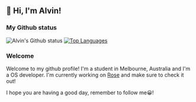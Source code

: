 ## 👋 Hi, I'm Alvin!
### My Github status
![Alvin's Github status](https://github-readme-stats.vercel.app/api?username=CHENG-Alvin)
[![Top Languages](https://github-readme-stats.vercel.app/api/top-langs/?username=CHENG-Alvin&layout=compact)](https://github.com/anuraghazra/github-readme-stats)

### Welcome
Welcome to my github profile! I'm a student in Melbourne, Australia and I'm a OS developer. I'm currently working on [Rose](https://github.com/CHENG-Alvin/RoseOS) and make sure to check it out! 

I hope you are having a good day, remember to follow me😀! 
